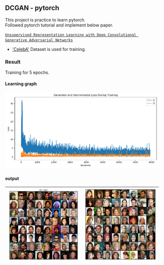## DCGAN - pytorch   
This project is practice to learn pytorch.  
Followed pytorch tutorial and implement below paper.  

[`Unsupervised Representation Learning with Deep Convolutional Generative Adversarial Networks`](https://arxiv.org/pdf/1511.06434)
  
- ['CelebA'](http://mmlab.ie.cuhk.edu.hk/projects/CelebA.html) Dataset is used for training.
  
### Result
Training for 5 epochs.    

#### Learning graph
![graph](https://github.com/hololee/dcgan/blob/master/learning_graph.png?raw=true)  

#### output
|![out](https://github.com/hololee/dcgan/blob/master/data_img.png?raw=true)|![out](https://github.com/hololee/dcgan/blob/master/output.png?raw=true)|
|--|--|


